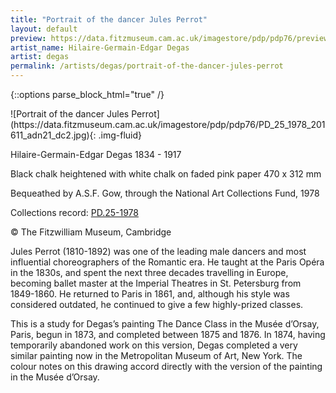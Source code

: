 ```yaml
---
title: "Portrait of the dancer Jules Perrot"
layout: default
preview: https://data.fitzmuseum.cam.ac.uk/imagestore/pdp/pdp76/preview_PD_25_1978_201611_adn21_dc2.jpg
artist_name: Hilaire-Germain-Edgar Degas
artist: degas
permalink: /artists/degas/portrait-of-the-dancer-jules-perrot
---
```

{::options parse_block_html="true" /}
<div class="text-center">
![Portrait of the dancer Jules Perrot](https://data.fitzmuseum.cam.ac.uk/imagestore/pdp/pdp76/PD_25_1978_201611_adn21_dc2.jpg){: .img-fluid}
</div>

Hilaire-Germain-Edgar Degas 1834 - 1917

Black chalk heightened with white chalk on faded pink paper 470 x 312 mm

Bequeathed by A.S.F. Gow, through the National Art Collections Fund, 1978

Collections record: [PD.25-1978](https://data.fitzmuseum.cam.ac.uk/id/object/6281)

© The Fitzwilliam Museum, Cambridge

Jules Perrot (1810-1892) was one of the leading male dancers and most influential choreographers of the Romantic era. He taught at the Paris Opéra in the 1830s, and spent the next three decades travelling in Europe, becoming ballet master at the Imperial Theatres in St. Petersburg from 1849-1860. He returned to Paris in 1861, and, although his style was considered outdated, he continued to give a few highly-prized classes.

This is a study for Degas’s painting The Dance Class in the Musée d’Orsay, Paris, begun in 1873, and completed between 1875 and 1876. In 1874, having temporarily abandoned work on this version, Degas completed a very similar painting now in the Metropolitan Museum of Art, New York. The colour notes on this drawing accord directly with the version of the painting in the Musée d’Orsay.
